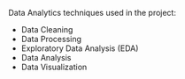 Data Analytics techniques used in the project:

* Data Cleaning<br>
* Data Processing<br>
* Exploratory Data Analysis (EDA)<br>
* Data Analysis<br>
* Data Visualization<br>
